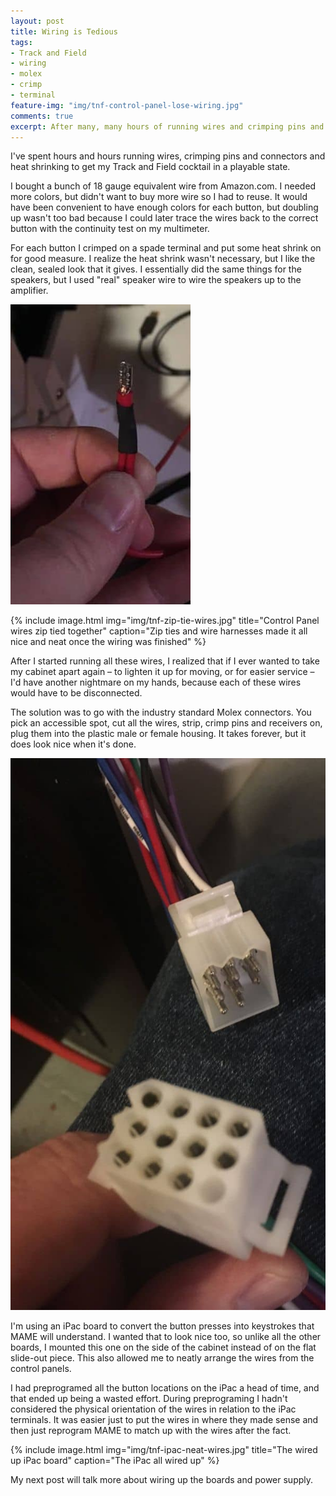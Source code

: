```yaml
---
layout: post
title: Wiring is Tedious
tags:
- Track and Field
- wiring
- molex
- crimp
- terminal
feature-img: "img/tnf-control-panel-lose-wiring.jpg"
comments: true
excerpt: After many, many hours of running wires and crimping pins and terminals, I wasn't very thrilled to revisit all this work in the form of a blog post. Much like the wiring job itself, I pushed through and here we are.
---
```

I've spent hours and hours running wires, crimping pins and connectors and heat shrinking to get my Track and Field cocktail in a playable state.

I bought a bunch of 18 gauge equivalent wire from Amazon.com. I needed more colors, but didn't want to buy more wire so I had to reuse. It would have been convenient to have enough colors for each button, but doubling up wasn't too bad because I could later trace the wires back to the correct button with the continuity test on my multimeter.

For each button I crimped on a spade terminal and put some heat shrink on for good measure. I realize the heat shrink wasn't necessary, but I like the clean, sealed look that it gives. I essentially did the same things for the speakers, but I used "real" speaker wire to wire the speakers up to the amplifier.

![alt text](/img/tnf-crimped-spade-terminal.jpg "Crimped spade terminal with two wires")

{% include image.html
            img="img/tnf-zip-tie-wires.jpg"
            title="Control Panel wires zip tied together"
            caption="Zip ties and wire harnesses made it all nice and neat once the wiring was finished" %}


After I started running all these wires, I realized that if I ever wanted to take my cabinet apart again &ndash; to lighten it up for moving, or for easier service &ndash; I'd have another nightmare on my hands, because each of these wires would have to be disconnected.

The solution was to go with the industry standard Molex connectors. You pick an accessible spot, cut all the wires, strip, crimp pins and receivers on, plug them into the plastic male or female housing. It takes forever, but it does look nice when it's done.

![alt text](/img/tnf-molex-connectors.jpg "12-pin Molex connector")

I'm using an iPac board to convert the button presses into keystrokes that MAME will understand. I wanted that to look nice too, so unlike all the other boards, I mounted this one on the side of the cabinet instead of on the flat slide-out piece. This also allowed me to neatly arrange the wires from the control panels.

I had preprogramed all the button locations on the iPac a head of time, and that ended up being a wasted effort. During preprograming I hadn't considered the physical orientation of the wires in relation to the iPac terminals. It was easier just to put the wires in where they made sense and then just reprogram MAME to match up with the wires after the fact.

{% include image.html
            img="img/tnf-ipac-neat-wires.jpg"
            title="The wired up iPac board"
            caption="The iPac all wired up" %}

My next post will talk more about wiring up the boards and power supply.